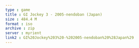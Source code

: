 ```yaml
---
type : game
title : GI Jockey 3 - 2005-nendoban (Japan)
size : 484.4 M
format : iso
archive : zip
server : myrient
link2 : GI%20Jockey%203%20-%202005-nendoban%20%28Japan%29
---
```

